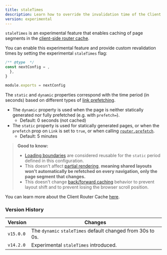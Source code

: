 ```yaml
---
title: staleTimes
description: Learn how to override the invalidation time of the Client Router Cache.
version: experimental
---
```


`staleTimes` is an experimental feature that enables caching of page segments in the [client-side router cache](/docs/app/guides/caching#client-side-router-cache).

You can enable this experimental feature and provide custom revalidation times by setting the experimental `staleTimes` flag:

```js filename="next.config.js"
/** @type  */
const nextConfig = ,
  },
}

module.exports = nextConfig
```

The `static` and `dynamic` properties correspond with the time period (in seconds) based on different types of [link prefetching](/docs/app/api-reference/components/link#prefetch).

- The `dynamic` property is used when the page is neither statically generated nor fully prefetched (e.g. with `prefetch=`).
  - Default: 0 seconds (not cached)
- The `static` property is used for statically generated pages, or when the `prefetch` prop on `Link` is set to `true`, or when calling [`router.prefetch`](/docs/app/guides/caching#routerprefetch).
  - Default: 5 minutes

> **Good to know:**
>
> - [Loading boundaries](/docs/app/api-reference/file-conventions/loading) are considered reusable for the `static` period defined in this configuration.
> - This doesn't affect [partial rendering](/docs/app/getting-started/linking-and-navigating#client-side-transitions), **meaning shared layouts won't automatically be refetched on every navigation, only the page segment that changes.**
> - This doesn't change [back/forward caching](/docs/app/guides/caching#client-side-router-cache) behavior to prevent layout shift and to prevent losing the browser scroll position.

You can learn more about the Client Router Cache [here](/docs/app/guides/caching#client-side-router-cache).

### Version History

| Version   | Changes                                                    |
| --------- | ---------------------------------------------------------- |
| `v15.0.0` | The `dynamic` `staleTimes` default changed from 30s to 0s. |
| `v14.2.0` | Experimental `staleTimes` introduced.                      |
